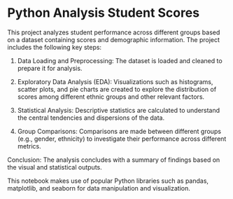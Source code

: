 # Python Analysis Student Scores

This project analyzes student performance across different groups based on a dataset containing scores and demographic information. The project includes the following key steps:

1. Data Loading and Preprocessing: The dataset is loaded and cleaned to prepare it for analysis.

2. Exploratory Data Analysis (EDA): Visualizations such as histograms, scatter plots, and pie charts are created to explore the distribution of scores among different ethnic groups and other relevant factors.

3. Statistical Analysis: Descriptive statistics are calculated to understand the central tendencies and dispersions of the data.

4. Group Comparisons: Comparisons are made between different groups (e.g., gender, ethnicity) to investigate their performance across different metrics.

Conclusion: The analysis concludes with a summary of findings based on the visual and statistical outputs.

This notebook makes use of popular Python libraries such as pandas, matplotlib, and seaborn for data manipulation and visualization.
